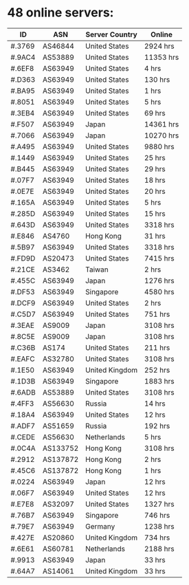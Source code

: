 # 48 online servers:

| ID | ASN | Server Country | Online |
| ------ | ------ | ------ | ------ |
| #.3769 | AS46844 | United States | 2924 hrs |
| #.9AC4 | AS53889 | United States | 11353 hrs |
| #.6EF8 | AS63949 | United States | 4 hrs |
| #.D363 | AS63949 | United States | 130 hrs |
| #.BA95 | AS63949 | United States | 1 hrs |
| #.8051 | AS63949 | United States | 5 hrs |
| #.3EB4 | AS63949 | United States | 69 hrs |
| #.F507 | AS63949 | Japan | 14361 hrs |
| #.7066 | AS63949 | Japan | 10270 hrs |
| #.A495 | AS63949 | United States | 9880 hrs |
| #.1449 | AS63949 | United States | 25 hrs |
| #.B445 | AS63949 | United States | 29 hrs |
| #.07F7 | AS63949 | United States | 18 hrs |
| #.0E7E | AS63949 | United States | 20 hrs |
| #.165A | AS63949 | United States | 5 hrs |
| #.285D | AS63949 | United States | 15 hrs |
| #.643D | AS63949 | United States | 3318 hrs |
| #.E846 | AS4760 | Hong Kong | 31 hrs |
| #.5B97 | AS63949 | United States | 3318 hrs |
| #.FD9D | AS20473 | United States | 7415 hrs |
| #.21CE | AS3462 | Taiwan | 2 hrs |
| #.455C | AS63949 | Japan | 1276 hrs |
| #.DF53 | AS63949 | Singapore | 4580 hrs |
| #.DCF9 | AS63949 | United States | 2 hrs |
| #.C5D7 | AS63949 | United States | 751 hrs |
| #.3EAE | AS9009 | Japan | 3108 hrs |
| #.8C5E | AS9009 | Japan | 3108 hrs |
| #.C36B | AS174 | United States | 211 hrs |
| #.EAFC | AS32780 | United States | 3108 hrs |
| #.1E50 | AS63949 | United Kingdom | 252 hrs |
| #.1D3B | AS63949 | Singapore | 1883 hrs |
| #.6ADB | AS53889 | United States | 3108 hrs |
| #.4FF3 | AS56630 | Russia | 14 hrs |
| #.18A4 | AS63949 | United States | 12 hrs |
| #.ADF7 | AS51659 | Russia | 192 hrs |
| #.CEDE | AS56630 | Netherlands | 5 hrs |
| #.0C4A | AS133752 | Hong Kong | 3108 hrs |
| #.2912 | AS137872 | Hong Kong | 2 hrs |
| #.45C6 | AS137872 | Hong Kong | 1 hrs |
| #.0224 | AS63949 | Japan | 12 hrs |
| #.06F7 | AS63949 | United States | 12 hrs |
| #.E7E8 | AS32097 | United States | 1327 hrs |
| #.76B7 | AS63949 | Singapore | 746 hrs |
| #.79E7 | AS63949 | Germany | 1238 hrs |
| #.427E | AS20860 | United Kingdom | 734 hrs |
| #.6E61 | AS60781 | Netherlands | 2188 hrs |
| #.9913 | AS63949 | Japan | 33 hrs |
| #.64A7 | AS14061 | United Kingdom | 33 hrs |

